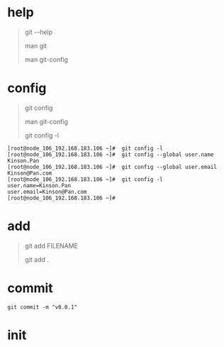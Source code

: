 # help

> git --help
>
> man git
>
> man git-config

# config

> git config
>
> man git-config
>
> git config -l

```
[root@node_106_192.168.183.106 ~]#  git config -l
[root@node_106_192.168.183.106 ~]#  git config --global user.name Kinson.Pan
[root@node_106_192.168.183.106 ~]#  git config --global user.email Kinson@Pan.com
[root@node_106_192.168.183.106 ~]#  git config -l
user.name=Kinson.Pan
user.email=Kinson@Pan.com
[root@node_106_192.168.183.106 ~]#
```

# add

> git add FILENAME
>
> git add .

# commit

```
git commit -m "v0.0.1"
```

# init



